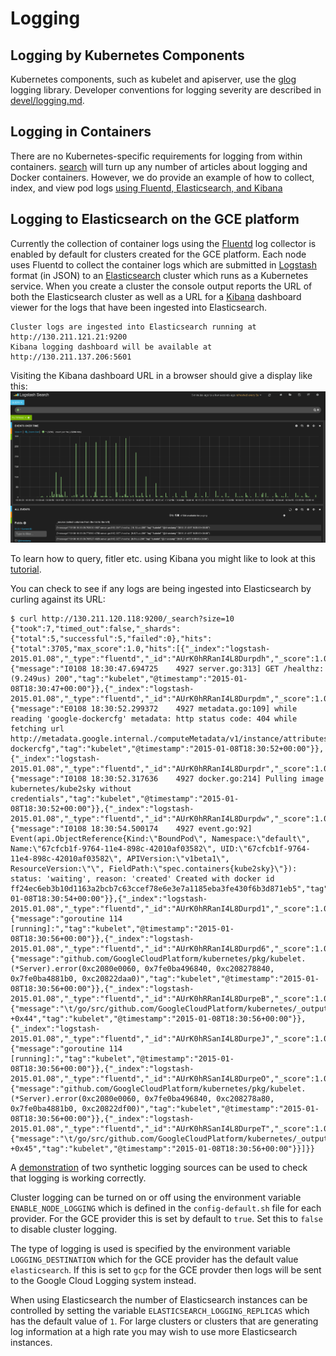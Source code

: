 # Logging

## Logging by Kubernetes Components
Kubernetes components, such as kubelet and apiserver, use the [glog](https://godoc.org/github.com/golang/glog) logging library.  Developer conventions for logging severity are described in [devel/logging.md](devel/logging.md).

## Logging in Containers
There are no Kubernetes-specific requirements for logging from within containers. [search](https://www.google.com/?q=docker+container+logging) will turn up any number of articles about logging and
Docker containers.  However, we do provide an example of how to collect, index, and view pod logs [using Fluentd, Elasticsearch, and Kibana](./getting-started-guides/logging.md)


## Logging to Elasticsearch on the GCE platform
Currently the collection of container logs using the [Fluentd](http://www.fluentd.org/) log collector is 
enabled by default for clusters created for the GCE platform. Each node uses Fluentd to collect
the container logs which are submitted in [Logstash](http://logstash.net/docs/1.4.2/tutorials/getting-started-with-logstash)
format (in JSON) to an [Elasticsearch](http://www.elasticsearch.org/) cluster which runs as a Kubernetes service.
When you create a cluster the console output reports the URL of both the Elasticsearch cluster as well as
a URL for a [Kibana](http://www.elasticsearch.org/overview/kibana/) dashboard viewer for the logs that have been ingested
into Elasticsearch.
```
Cluster logs are ingested into Elasticsearch running at http://130.211.121.21:9200
Kibana logging dashboard will be available at http://130.211.137.206:5601
```
Visiting the Kibana dashboard URL in a browser should give a display like this:
![Kibana](kibana.png)

To learn how to query, fitler etc. using Kibana you might like to look at this [tutorial](http://www.elasticsearch.org/guide/en/kibana/current/working-with-queries-and-filters.html).

You can check to see if any logs are being ingested into Elasticsearch by curling against its URL:
```
$ curl http://130.211.120.118:9200/_search?size=10
{"took":7,"timed_out":false,"_shards":{"total":5,"successful":5,"failed":0},"hits":{"total":3705,"max_score":1.0,"hits":[{"_index":"logstash-2015.01.08","_type":"fluentd","_id":"AUrK0hRRanI4L8Durpdh","_score":1.0,"_source":{"message":"I0108 18:30:47.694725    4927 server.go:313] GET /healthz: (9.249us) 200","tag":"kubelet","@timestamp":"2015-01-08T18:30:47+00:00"}},{"_index":"logstash-2015.01.08","_type":"fluentd","_id":"AUrK0hRRanI4L8Durpdm","_score":1.0,"_source":{"message":"E0108 18:30:52.299372    4927 metadata.go:109] while reading 'google-dockercfg' metadata: http status code: 404 while fetching url http://metadata.google.internal./computeMetadata/v1/instance/attributes/google-dockercfg","tag":"kubelet","@timestamp":"2015-01-08T18:30:52+00:00"}},{"_index":"logstash-2015.01.08","_type":"fluentd","_id":"AUrK0hRRanI4L8Durpdr","_score":1.0,"_source":{"message":"I0108 18:30:52.317636    4927 docker.go:214] Pulling image kubernetes/kube2sky without credentials","tag":"kubelet","@timestamp":"2015-01-08T18:30:52+00:00"}},{"_index":"logstash-2015.01.08","_type":"fluentd","_id":"AUrK0hRRanI4L8Durpdw","_score":1.0,"_source":{"message":"I0108 18:30:54.500174    4927 event.go:92] Event(api.ObjectReference{Kind:\"BoundPod\", Namespace:\"default\", Name:\"67cfcb1f-9764-11e4-898c-42010af03582\", UID:\"67cfcb1f-9764-11e4-898c-42010af03582\", APIVersion:\"v1beta1\", ResourceVersion:\"\", FieldPath:\"spec.containers{kube2sky}\"}): status: 'waiting', reason: 'created' Created with docker id ff24ec6eb3b10d1163a2bcb7c63ccef78e6e3e7a1185eba3fe430f6b3d871eb5","tag":"kubelet","@timestamp":"2015-01-08T18:30:54+00:00"}},{"_index":"logstash-2015.01.08","_type":"fluentd","_id":"AUrK0hRRanI4L8Durpd1","_score":1.0,"_source":{"message":"goroutine 114 [running]:","tag":"kubelet","@timestamp":"2015-01-08T18:30:56+00:00"}},{"_index":"logstash-2015.01.08","_type":"fluentd","_id":"AUrK0hRRanI4L8Durpd6","_score":1.0,"_source":{"message":"github.com/GoogleCloudPlatform/kubernetes/pkg/kubelet.(*Server).error(0xc2080e0060, 0x7fe0ba496840, 0xc208278840, 0x7fe0ba4881b0, 0xc20822daa0)","tag":"kubelet","@timestamp":"2015-01-08T18:30:56+00:00"}},{"_index":"logstash-2015.01.08","_type":"fluentd","_id":"AUrK0hRRanI4L8DurpeB","_score":1.0,"_source":{"message":"\t/go/src/github.com/GoogleCloudPlatform/kubernetes/_output/dockerized/go/src/github.com/GoogleCloudPlatform/kubernetes/pkg/kubelet/server.go:94 +0x44","tag":"kubelet","@timestamp":"2015-01-08T18:30:56+00:00"}},{"_index":"logstash-2015.01.08","_type":"fluentd","_id":"AUrK0hRSanI4L8DurpeJ","_score":1.0,"_source":{"message":"goroutine 114 [running]:","tag":"kubelet","@timestamp":"2015-01-08T18:30:56+00:00"}},{"_index":"logstash-2015.01.08","_type":"fluentd","_id":"AUrK0hRSanI4L8DurpeO","_score":1.0,"_source":{"message":"github.com/GoogleCloudPlatform/kubernetes/pkg/kubelet.(*Server).error(0xc2080e0060, 0x7fe0ba496840, 0xc208278a80, 0x7fe0ba4881b0, 0xc20822df00)","tag":"kubelet","@timestamp":"2015-01-08T18:30:56+00:00"}},{"_index":"logstash-2015.01.08","_type":"fluentd","_id":"AUrK0hRSanI4L8DurpeT","_score":1.0,"_source":{"message":"\t/go/src/github.com/GoogleCloudPlatform/kubernetes/_output/dockerized/go/src/github.com/GoogleCloudPlatform/kubernetes/pkg/kubelet/server.go:240 +0x45","tag":"kubelet","@timestamp":"2015-01-08T18:30:56+00:00"}}]}}
```

A [demonstration](../cluster/addons/fluentd-elasticsearch/logging-demo/README.md) of two synthetic logging sources can be used
to check that logging is working correctly.

Cluster logging can be turned on or off using the environment variable `ENABLE_NODE_LOGGING` which is defined in the
`config-default.sh` file for each provider. For the GCE provider this is set by default to `true`. Set this
to `false` to disable cluster logging.

The type of logging is used is specified by the environment variable `LOGGING_DESTINATION` which for the
GCE provider has the default value `elasticsearch`. If this is set to `gcp` for the GCE provder then
logs will be sent to the Google Cloud Logging system instead.

When using Elasticsearch the number of Elasticsearch instances can be controlled by setting the
variable `ELASTICSEARCH_LOGGING_REPLICAS` which has the default value of `1`. For large clusters
or clusters that are generating log information at a high rate you may wish to use more
Elasticsearch instances.
